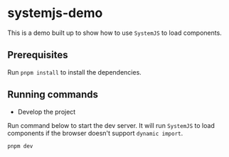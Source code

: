 # systemjs-demo

This is a demo built up to show how to use `SystemJS` to load components.

## Prerequisites

Run `pnpm install` to install the dependencies.

## Running commands

- Develop the project

Run command below to start the dev server. 
It will run `SystemJS` to load components if the browser doesn't support `dynamic import`.

```shell
pnpm dev
```